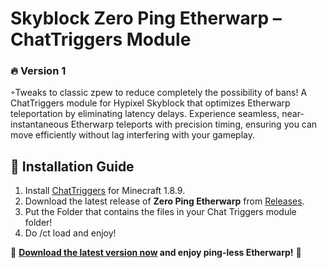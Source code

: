 #  Skyblock Zero Ping Etherwarp – ChatTriggers Module  

### 🔥 Version 1

◦Tweaks to classic zpew to reduce completely the possibility of bans! A ChatTriggers module for Hypixel Skyblock that optimizes Etherwarp teleportation by eliminating latency delays. Experience seamless, near-instantaneous Etherwarp teleports with precision timing, ensuring you can move efficiently without lag interfering with your gameplay.

## 📜 Installation Guide  
1. Install [ChatTriggers](https://www.chattriggers.com/) for Minecraft 1.8.9.  
2. Download the latest release of **Zero Ping Etherwarp** from [Releases](#).  
3. Put the Folder that contains the files in your Chat Triggers module folder!
4. Do /ct load and enjoy!

💾 **[Download the latest version now](https://github.com/DashTertle/Zero-Ping-Etherwarp/releases/tag/skyblock) and enjoy ping-less Etherwarp!** 🚀  
